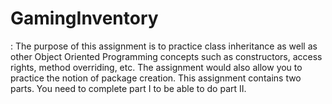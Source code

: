 # GamingInventory
: The purpose of this assignment is to practice class inheritance as well as other Object Oriented Programming concepts such as constructors, access rights, method overriding, etc. The assignment would also allow you to practice the notion of package creation. This assignment contains two parts. You need to complete part I to be able to do part II. 
